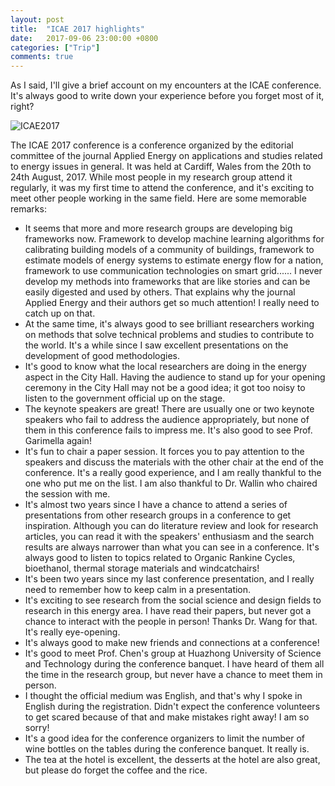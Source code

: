 ```yaml
---
layout: post
title:  "ICAE 2017 highlights"
date:   2017-09-06 23:00:00 +0800
categories: ["Trip"]
comments: true
---
```


As I said, I'll give a brief account on my encounters at the ICAE conference. It's always good to write down your experience before you forget most of it, right?

![](../../../../raw_img/Trip/icae2017.png "ICAE2017")

The ICAE 2017 conference is a conference organized by the editorial committee of the journal Applied Energy on applications and studies related to energy issues in general. It was held at Cardiff, Wales from the 20th to 24th August, 2017. While most people in my research group attend it regularly, it was my first time to attend the conference, and it's exciting to meet other people working in the same field. Here are some memorable remarks:

* It seems that more and more research groups are developing big frameworks now. Framework to develop machine learning algorithms for calibrating building models of a community of buildings, framework to estimate models of energy systems to estimate energy flow for a nation, framework to use communication technologies on smart grid...... I never develop my methods into frameworks that are like stories and can be easily digested and used by others. That explains why the journal Applied Energy and their authors get so much attention! I really need to catch up on that.
* At the same time, it's always good to see brilliant researchers working on methods that solve technical problems and studies to contribute to the world. It's a while since I saw excellent presentations on the development of good methodologies.
* It's good to know what the local researchers are doing in the energy aspect in the City Hall. Having the audience to stand up for your opening ceremony in the City Hall may not be a good idea; it got too noisy to listen to the government official up on the stage.
* The keynote speakers are great! There are usually one or two keynote speakers who fail to address the audience appropriately, but none of them in this conference fails to impress me. It's also good to see Prof. Garimella again!
* It's fun to chair a paper session. It forces you to pay attention to the speakers and discuss the materials with the other chair at the end of the conference. It's a really good experience, and I am really thankful to the one who put me on the list. I am also thankful to Dr. Wallin who chaired the session with me.
* It's almost two years since I have a chance to attend a series of presentations from other research groups in a conference to get inspiration. Although you can do literature review and look for research articles, you can read it with the speakers' enthusiasm and the search results are always narrower than what you can see in a conference. It's always good to listen to topics related to Organic Rankine Cycles, bioethanol, thermal storage materials and windcatchairs!
* It's been two years since my last conference presentation, and I really need to remember how to keep calm in a presentation.
* It's exciting to see research from the social science and design fields to research in this energy area. I have read their papers, but never got a chance to interact with the people in person! Thanks Dr. Wang for that. It's really eye-opening.
* It's always good to make new friends and connections at a conference!
* It's good to meet Prof. Chen's group at Huazhong University of Science and Technology during the conference banquet. I have heard of them all the time in the research group, but never have a chance to meet them in person.
* I thought the official medium was English, and that's why I spoke in English during the registration. Didn't expect the conference volunteers to get scared because of that and make mistakes right away! I am so sorry!
* It's a good idea for the conference organizers to limit the number of wine bottles on the tables during the conference banquet. It really is.
* The tea at the hotel is excellent, the desserts at the hotel are also great, but please do forget the coffee and the rice.
